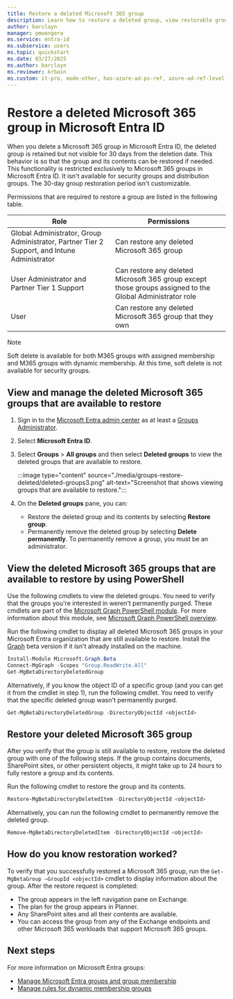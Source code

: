 ```yaml
---
title: Restore a deleted Microsoft 365 group
description: Learn how to restore a deleted group, view restorable groups, and permanently delete a group in Microsoft Entra ID.
author: barclayn
manager: pmwongera
ms.service: entra-id
ms.subservice: users
ms.topic: quickstart
ms.date: 03/27/2025
ms.author: barclayn
ms.reviewer: krbain
ms.custom: it-pro, mode-other, has-azure-ad-ps-ref, azure-ad-ref-level-one-done, sfi-ga-nochange
---
```

# Restore a deleted Microsoft 365 group in Microsoft Entra ID

When you delete a Microsoft 365 group in Microsoft Entra ID, the deleted group is retained but not visible for 30 days from the deletion date. This behavior is so that the group and its contents can be restored if needed. This functionality is restricted exclusively to Microsoft 365 groups in Microsoft Entra ID. It isn't available for security groups and distribution groups. The 30-day group restoration period isn't customizable.

Permissions that are required to restore a group are listed in the following table.

Role | Permissions
--------- | ---------
Global Administrator, Group Administrator, Partner Tier 2 Support, and Intune Administrator | Can restore any deleted Microsoft 365 group
User Administrator and Partner Tier 1 Support | Can restore any deleted Microsoft 365 group except those groups assigned to the Global Administrator role
User | Can restore any deleted Microsoft 365 group that they own

>[!NOTE]
> Soft delete is available for both M365 groups with assigned membership and M365 groups with dynamic membership. At this time, soft delete is not available for security groups.

## View and manage the deleted Microsoft 365 groups that are available to restore

1. Sign in to the [Microsoft Entra admin center](https://entra.microsoft.com) as at least a [Groups Administrator](~/identity/role-based-access-control/permissions-reference.md#groups-administrator).
1. Select **Microsoft Entra ID**.
1. Select **Groups** > **All groups** and then select **Deleted groups** to view the deleted groups that are available to restore.

   :::image type="content" source="./media/groups-restore-deleted/deleted-groups3.png" alt-text="Screenshot that shows viewing groups that are available to restore.":::

1. On the **Deleted groups** pane, you can:

   - Restore the deleted group and its contents by selecting **Restore group**.
   - Permanently remove the deleted group by selecting **Delete permanently**. To permanently remove a group, you must be an administrator.

## View the deleted Microsoft 365 groups that are available to restore by using PowerShell

Use the following cmdlets to view the deleted groups. You need to verify that the groups you're interested in weren't permanently purged. These cmdlets are part of the [Microsoft Graph PowerShell module](/powershell/microsoftgraph/installation?view=graph-powershell-1.0&preserve-view=true). For more information about this module, see [Microsoft Graph PowerShell overview](/powershell/microsoftgraph/overview?view=graph-powershell-1.0&preserve-view=true).

Run the following cmdlet to display all deleted Microsoft 365 groups in your Microsoft Entra organization that are still available to restore. Install the [Graph](/powershell/microsoftgraph/installation?view=graph-powershell-1.0&preserve-view=true) beta version if it isn't already installed on the machine.

```powershell
Install-Module Microsoft.Graph.Beta
Connect-MgGraph -Scopes "Group.ReadWrite.All"
Get-MgBetaDirectoryDeletedGroup
```

Alternatively, if you know the object ID of a specific group (and you can get it from the cmdlet in step 1), run the following cmdlet. You need to verify that the specific deleted group wasn't permanently purged.

```powershell
Get-MgBetaDirectoryDeletedGroup -DirectoryObjectId <objectId>
```

## Restore your deleted Microsoft 365 group

After you verify that the group is still available to restore, restore the deleted group with one of the following steps. If the group contains documents, SharePoint sites, or other persistent objects, it might take up to 24 hours to fully restore a group and its contents.

Run the following cmdlet to restore the group and its contents.

```powershell    
Restore-MgBetaDirectoryDeletedItem -DirectoryObjectId <objectId>
``` 

Alternatively, you can run the following cmdlet to permanently remove the deleted group.

```powershell
Remove-MgBetaDirectoryDeletedItem -DirectoryObjectId <objectId>
```

## How do you know restoration worked?

To verify that you successfully restored a Microsoft 365 group, run the `Get-MgBetaGroup –GroupId <objectId>` cmdlet to display information about the group. After the restore request is completed:

- The group appears in the left navigation pane on Exchange.
- The plan for the group appears in Planner.
- Any SharePoint sites and all their contents are available.
- You can access the group from any of the Exchange endpoints and other Microsoft 365 workloads that support Microsoft 365 groups.

## Next steps

For more information on Microsoft Entra groups:

* [Manage Microsoft Entra groups and group membership](/entra/fundamentals/how-to-manage-groups)
* [Manage rules for dynamic membership groups](groups-dynamic-membership.md)
